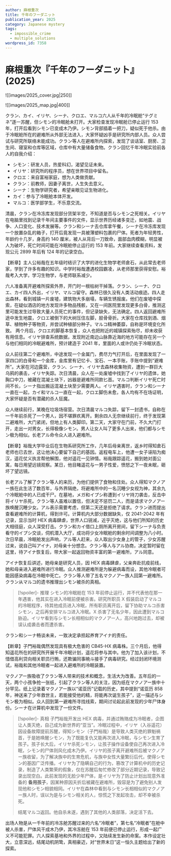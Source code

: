 ```yaml
---
author: 麻根重次
title: 千年のフーダニット
publication_year: 2025
category: Japanese mystery
tags:
  - impossible_crime
  - multiple_solutions
wordpress_id: 7358
---
```


# 麻根重次『千年のフーダニット』(2025)

![[images/2025_cover.jpg|250]]

![[images/2025_map.jpg|400]]

クラン、カイ、イリヤ、シーナ、クロエ、マルコ六人从千年的冷眠舱“テグミネ”逐一苏醒，但シモン的冷眠舱未打开。大家检查发现冷眠舱已停止运行 153 年，打开后看到シモン已变成木乃伊。シモン背部插着一把刀，疑似死于他杀。由于冷眠舱所在的避难所从外部无法进入，大家怀疑凶手是研究所内部人员。众人尝试与研究所联络未能成功。クラン等人在避难所内探索，发现了谈话室、厨房、卫生间、寝室和仓库等区域，仓库中有大量储备食物。クラン回忆千年冷眠实验前各人的自我介绍：
- シモン：研发人员，热爱科幻，渴望见证未来。
- イリヤ：研究所的程序员，想在世界项目中留名。
- クロエ：来自富裕家庭，想为人类做贡献。
- クラン：前教师，因妻子离世，人生失去意义。
- シーナ：生物学研究者，希望亲眼见证生物进化。
- カイ：参与了冷眠舱本体开发。
- マルコ：医学部学生，不乐意交流。

清晨，クラン在冷冻库发现部分货架半空，不知道是否与シモン之死相关。イリヤ在电脑里找到记录千年间主要事件的文件，显示世界历经诸多变迁，如地震、战争、人口变化、技术发展等。クラン和シーナ去仓库拿午餐，シーナ在冷冻库发现一个放置杂乱的箱子，打开后竟发现一具被薄塑料包裹的尸体。死者为年轻男性，年龄约十几岁，身高约 140 厘米，被人从背后一刀致命，面部血肉模糊，明显被人为破坏，死亡时间可能在冷眠舱停止运行的 153 年前。大家继续查看资料，发现公元 2899 年后有 124 年的记录空白。

【断章】主人公裕哉在五年级时结识了大学的进化生物学老师倉石，从此常去老师家，学到了许多有趣的知识。中学时裕哉遭遇校园霸凌，从老师那里获得安慰。裕哉考入大学，学习生物学，与老师联系减少。

六人准备离开避难所探索外界，开门时一根枯树干掉落。クラン、シーナ、クロエ、カイ四人外出，イリヤ、マルコ留守。森林已很久没有人类活动痕迹。四人走出森林，看到城镇一片废墟，建筑物大多崩塌，车辆生锈报废。他们在废墟中探索，在疑似酒店的地方发现许多物品残骸，又在一间医院里发现更多白骨，推测这里可能发生过导致大量人员死亡的事件，但记录缺失，无法确定。四人返回避难所途中发生地震，クロエ被倒下的大树压住左脚，胫骨骨折。大家在仓库找到酒、烟草、植物种子等物资，并尝试种植部分种子。マルコ精神萎靡，自称是环境变化所致。 两个月后，クロエ的脚基本恢复，众人也把附近的城镇探索殆尽，却未收获有用信息。イリヤ排查系统数据，发现附近南边山脉靠近海的地方可能存在另一个与他们相同的冷眠避难所，预计建造于 2041 年，里面的人或许仍处于冷眠状态。

众人前往第二个避难所，中途发现一个金属门，费尽力气打开后，在里面发现了一家四口的白骨和一个金库，金库里有记忆卡、宝石、一本手账，手账中提到“避难所”。大家在河边露营，クラン、シーナ、イリヤ去森林收集物资，遭到一群巨大乌鸦的袭击，イリヤ失踪。次日清晨，众人在一处废墟中找到了イリヤ的遗体，她胸口中刀，被藏在混凝土块下，凶器是避难所同款匕首。マルコ判断イリヤ死亡时间不长，シーナ指出搬运混凝土块至少需要两人。イリヤ遇害时，クラン和シーナ一直在一起，カイ和マルコ一直在一起，クロエ脚伤未愈，各人均有不在场证明，大家怀疑是否有潜藏的杀人狂魔。

众人继续前行，某晚在垃圾场宿营。次日清晨マルコ失踪，留下一封遗书，自称在一千年前杀死了一个男人，因不堪罪疚离开。剩余四人无奈继续前行，终于发现第二避难所，大门紧闭，但地上有人类脚印。第二天，大家守在门前，不久大门打开，走出一对男女，长得极像シモン。男人让女人叫了更多人出来，他们都与シモン极为相似。长老アル命令众人进入避难所。

【断章】裕哉大学毕业后在生物系研究所工作，几年后母亲离世，返乡时得知倉石老师也已去世，这让他决心要留下自己的基因。返程电车上，他遭一女子诬陷为痴汉，遥花仗义执言帮他解围，他对遥花一见钟情。裕哉跟踪遥花，搬到她对面公寓，每日用望远镜观察。某日，他目睹遥花与一男子性爱，愤怒之下一夜未眠，砸坏了望远镜。

长老アル了解了クラン等人的来历，为他们提供了食物和住处。众人得知マクノアー族在此生活了数百年，与外界隔绝，将避难所中的一名沉睡少女视为神，其余九个冷眠舱中的人已成干尸。在墓地，メガ和イプシ称遭到イリヤ持刀袭击，反击中将イリヤ杀死。クラン等人虽难以置信，但决定不惩罚二人，而是请求マクノアー族唤醒沉睡少女。アル表示需要考虑，但第二天还是拒绝了请求。クラン进而提出查看避难所的计算机，得到许可。计算机内大部分数据缺失，仅 2041-2042 年有记录，显示当时 HEX 病毒肆虐，世界人口锐减，近乎灭绝，这与他们所知的历史大相径庭，众人深受打击。クラン和カイ借口上厕所离开房间，留下シーナ与负责看守的イプシ交谈，伺机潜入大厅，成功将少女冷眠舱的剩余时间调整为八小时。次日早晨，冷眠舱发出声响，アル等人赶来，众人取出少女身上的管子，少女苏醒过来，说自己叫アイナ，对母亲十分想念。クラン等人与アル协商，决定暂时留在这里，待アイナ恢复后，带大家一起返回物资丰富的第一避难所，アル同意。

アイナ恢复后讲述，她母亲是研究人员，因 HEX 病毒肆虐，父亲奔赴抗疫前线，她和母亲进入避难所进行冷眠。众人推测避难所是为躲避病毒而设，其他冷眠者可能因感染病毒在冷眠中死亡。クラン等人带了五名マクノアー族人回第一避难所。クラン从マルコ的遗书推理出シモン被杀的真相。

> [!spoiler]- 推理
> シモン的冷眠舱在 153 年前停止运行，并不代表他在那一年遇害，他其实在进入冷眠前便被杀害。研究所职员 X 假装启动了マルコ的冷眠程序，待其他成员进入冷眠，所有职员离开后，留下协助マルコ杀害シモン，之后再安排マルコ进入冷眠。X 杀害了无名少年，因此遭到マルコ胁迫。イリヤ看到与シモン长相相似的マクノアー人，高兴地跑过去，却被误认成袭击者而遭杀害。

クラン和シーナ畅谈未来，一致决定承担起养育アイナ的责任。

【断章】子門裕哉偶然发现具有极大危害的 CB45-HX 病毒株。三个月后，他得知遥花所在的研究所开展千年冷眠计划，遥花将参与其中。他为了加入该计划，不惜借高利贷向相关职员行贿，还欺骗同事暁斗接手了病毒研究。经过封闭环境测试，裕哉和其他冷眠者一起进入避难所的冷眠装置。

マクノアー族吸收了クラン等人带来的技术和概念，生活大为改善。五年后的一天，两个小孩争抢一张纸，引起了クラン等人的关注，因为纸在マクノアー族中十分罕见。纸上记录着マクノアー族以“诺亚历”记载的历史，其中提到“诺亚历 858 年，神送来了少年救世主，若能接受他的精，将能再次诞生孩子”，这一描述与シモン极为相似。众人回到第一避难所寻找线索，期间讨论起此前发现的少年尸体身份。シーナ在计算机中发现了一份文件。

> [!spoiler]- 真相
> 子門裕哉开发出 HEX 病毒，并通过贿赂成为冷眠者，企图让人类灭绝，自己成为新世界的“亚当”。冷眠过程中，イリヤ（入谷遥花）因设备故障提前苏醒，得知シモン（子門裕哉）是导致人类灭绝的罪魁祸首，于是她唤醒シモン，为了既能复仇又能再次进入冷眠，与シモン生育了孩子。孩子长大后，イリヤ杀死シモン，让孩子操作设备使自己再次进入冷眠，シモン的尸体则风化成木乃伊。イリヤ的孩子离开避难所后被マクノアー族收留，为了解决族中的生育危机，与族中女性大量繁衍后代，使得シモン的基因广泛传播。イリヤ为了隐瞒自己的行为，篡改了计算机中的历史记录，制造了人类繁荣的假象，仅在苏醒后匆忙修改了部分近期记录，导致记录出现空白。此前发现的无脸少年尸体，是イリヤ为了防止计划出现意外准备的 <b>备用孩子</b>，因某种原因夭折后被藏在避难所，毁容是为了避免别人发现他和シモン相貌相同。イリヤ在森林中看到与シモン长相相似的マクノアー族人时，误以为是与シモン相关的人，惊慌之下发起攻击，却不幸被杀死。
> 
> 结尾マルコ返回。他自杀未遂，遇到了其他的人类部落，决定活下去。

出场人物是从一千年前的冷冻舱苏醒过来的六名“冷眠者”，第七名“冷眠者”在舱中被人杀害，尸体风干成木乃伊，其冷冻舱在 153 年前便已停止运行，形成一起广义不可能犯罪。六人探索基地和外界的过程中，又陆续发生新的命案。本作设定壮大，立意深远，结尾动机阴鸷，真相豪迈，对“世界末日”这一恒久主题给出了新的探索。
